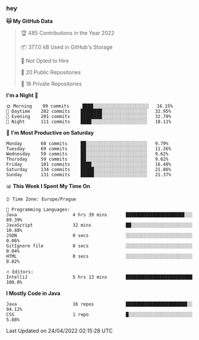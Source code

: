 ### hey

<!--START_SECTION:waka-->
**🐱 My GitHub Data** 

> 🏆 485 Contributions in the Year 2022
 > 
> 📦 377.0 kB Used in GitHub's Storage 
 > 
> 🚫 Not Opted to Hire
 > 
> 📜 20 Public Repositories 
 > 
> 🔑 18 Private Repositories  
 > 
**I'm a Night 🦉** 

```text
🌞 Morning    99 commits     ████░░░░░░░░░░░░░░░░░░░░░   16.15% 
🌆 Daytime    202 commits    ████████░░░░░░░░░░░░░░░░░   32.95% 
🌃 Evening    201 commits    ████████░░░░░░░░░░░░░░░░░   32.79% 
🌙 Night      111 commits    ████░░░░░░░░░░░░░░░░░░░░░   18.11%

```
📅 **I'm Most Productive on Saturday** 

```text
Monday       60 commits     ██░░░░░░░░░░░░░░░░░░░░░░░   9.79% 
Tuesday      69 commits     ██░░░░░░░░░░░░░░░░░░░░░░░   11.26% 
Wednesday    59 commits     ██░░░░░░░░░░░░░░░░░░░░░░░   9.62% 
Thursday     59 commits     ██░░░░░░░░░░░░░░░░░░░░░░░   9.62% 
Friday       101 commits    ████░░░░░░░░░░░░░░░░░░░░░   16.48% 
Saturday     134 commits    █████░░░░░░░░░░░░░░░░░░░░   21.86% 
Sunday       131 commits    █████░░░░░░░░░░░░░░░░░░░░   21.37%

```


📊 **This Week I Spent My Time On** 

```text
⌚︎ Time Zone: Europe/Prague

💬 Programming Languages: 
Java                     4 hrs 39 mins       ██████████████████████░░░   89.39% 
JavaScript               32 mins             ██░░░░░░░░░░░░░░░░░░░░░░░   10.48% 
JSON                     0 secs              ░░░░░░░░░░░░░░░░░░░░░░░░░   0.06% 
GitIgnore file           0 secs              ░░░░░░░░░░░░░░░░░░░░░░░░░   0.04% 
HTML                     0 secs              ░░░░░░░░░░░░░░░░░░░░░░░░░   0.02%

🔥 Editors: 
IntelliJ                 5 hrs 13 mins       █████████████████████████   100.0%

```

**I Mostly Code in Java** 

```text
Java                     16 repos            ███████████████████████░░   94.12% 
CSS                      1 repo              █░░░░░░░░░░░░░░░░░░░░░░░░   5.88%

```



 Last Updated on 24/04/2022 02:15:28 UTC
<!--END_SECTION:waka-->
